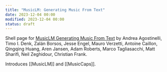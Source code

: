 ```yaml
---
title: "MusicLM: Generating Music From Text"
date: 2023-12-04 00:00
modified: 2023-12-04 00:00
status: draft
---
```


Shell page for [MusicLM Generating Music From Text](https://arxiv.org/abs/2301.11325) by Andrea Agostinelli, Timo I. Denk, Zalán Borsos, Jesse Engel, Mauro Verzetti, Antoine Caillon, Qingqing Huang, Aren Jansen, Adam Roberts, Marco Tagliasacchi, Matt Sharifi, Neil Zeghidour, Christian Frank.

Introduces [[MusicLM]] and [[MusicCaps]].